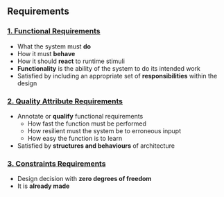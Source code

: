 ## Requirements

### [1. Functional Requirements](#)
- What the system must **do**
- How it must **behave**
- How it should **react** to runtime stimuli
- **Functionality** is the ability of the system to do its intended work
- Satisfied by including an appropriate set of **responsibilities** within the design

### [2. Quality Attribute Requirements](#)
- Annotate or **qualify** functional requirements
   - How fast the function must be performed
   - How resilient must the system be to erroneous inpupt
   - How easy the function is to learn
- Satisfied by **structures and behaviours** of architecture

### [3. Constraints Requirements](#)
- Design decision with **zero degrees of freedom**
- It is **already made**